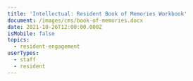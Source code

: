 ```yaml
---
title: 'Intellectual: Resident Book of Memories Workbook'
document: /images/cms/book-of-memories.docx
date: 2021-10-26T12:00:00.000Z
isMobile: false
topics:
  - resident-engagement
userTypes:
  - staff
  - resident
---
```

